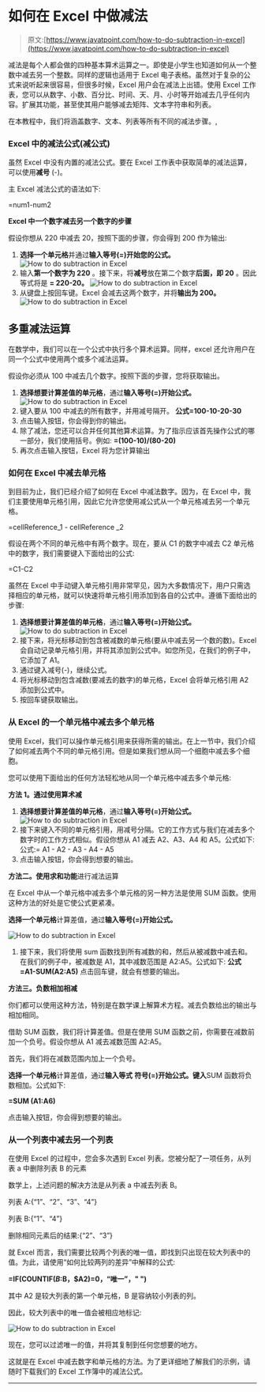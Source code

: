 # 如何在 Excel 中做减法

> 原文:[https://www.javatpoint.com/how-to-do-subtraction-in-excel](https://www.javatpoint.com/how-to-do-subtraction-in-excel)

减法是每个人都会做的四种基本算术运算之一。即使是小学生也知道如何从一个整数中减去另一个整数。同样的逻辑也适用于 Excel 电子表格。虽然对于复杂的公式来说听起来很容易，但很多时候，Excel 用户会在减法上出错。使用 Excel 工作表，您可以从数字、小数、百分比、时间、天、月、小时等开始减去几乎任何内容。扩展其功能，甚至使其用户能够减去矩阵、文本字符串和列表。

在本教程中，我们将涵盖数字、文本、列表等所有不同的减法步骤。,

### Excel 中的减法公式(减公式)

虽然 Excel 中没有内置的减法公式。要在 Excel 工作表中获取简单的减法运算，可以使用**减号** (-)。

主 Excel 减法公式的语法如下:

=num1-num2

**Excel 中一个数字减去另一个数字的步骤**

假设你想从 220 中减去 20，按照下面的步骤，你会得到 200 作为输出:

1.  **选择一个单元格**并通过**输入等号(=)开始您的公式。**
    ![How to do subtraction in Excel](img/ab84bc45c160d06de5ee77442030b739.png)
2.  输入**第一个数字为 220** 。接下来，将**减号**放在第二个数字**后面，即 20** 。因此等式将是 **= 220-20。**
    ![How to do subtraction in Excel](img/d2852aa8ad6001c5574093bcf138b5af.png)
3.  从键盘上按回车键。Excel 会减去这两个数字，并将**输出为 200。**
    ![How to do subtraction in Excel](img/c46b4dd00b766ed7e33ab97afa9ccc35.png)

## 多重减法运算

在数学中，我们可以在一个公式中执行多个算术运算。同样，excel 还允许用户在同一个公式中使用两个或多个减法运算。

假设你必须从 100 中减去几个数字。按照下面的步骤，您将获取输出。

1.  **选择想要计算差值的单元格**，通过**输入等号(=)开始公式。**
    ![How to do subtraction in Excel](img/88ef367eff45874c46e359c7e6157da8.png)
2.  键入要从 100 中减去的所有数字，并用减号隔开。
    **公式=100-10-20-30**
3.  点击输入按钮，你会得到你的输出。
4.  除了减法，您还可以合并任何其他算术运算。为了指示应该首先操作公式的哪一部分，我们使用括号。例如:
    **=(100-10)/(80-20)**
5.  再次点击输入按钮，Excel 将为您计算输出

### 如何在 Excel 中减去单元格

到目前为止，我们已经介绍了如何在 Excel 中减法数字。因为，在 Excel 中，我们主要使用单元格引用，因此它允许您使用减公式从一个单元格减去另一个单元格。

=cellReference_1 - cellReference _2

假设在两个不同的单元格中有两个数字。现在，要从 C1 的数字中减去 C2 单元格中的数字，我们需要键入下面给出的公式:

=C1-C2

虽然在 Excel 中手动键入单元格引用非常罕见，因为大多数情况下，用户只需选择相应的单元格，就可以快速将单元格引用添加到各自的公式中。遵循下面给出的步骤:

1.  **选择想要计算差值的单元格**，通过**输入等号(=)开始公式。**
    ![How to do subtraction in Excel](img/181e1a26afce147ea619ec5442bde2ba.png)
2.  接下来，将光标移动到包含被减数的单元格(要从中减去另一个数的数)。Excel 会自动记录单元格引用，并将其添加到公式中。如您所见，在我们的例子中，它添加了 A1。
3.  通过键入减号(-)，继续公式。
4.  将光标移动到包含减数(要减去的数字)的单元格，Excel 会将单元格引用 A2 添加到公式中。
5.  按回车键获取输出。

### 从 Excel 的一个单元格中减去多个单元格

使用 Excel，我们可以操作单元格引用来获得所需的输出。在上一节中，我们介绍了如何减去两个不同的单元格引用。但是如果我们想从同一个细胞中减去多个细胞。

您可以使用下面给出的任何方法轻松地从同一个单元格中减去多个单元格:

**方法 1。通过使用算术减**

1.  **选择想要计算差值的单元格**，通过**输入等号(=)开始公式。**
    ![How to do subtraction in Excel](img/4a6ec00262805a9ad6f457069b4b0d63.png)
2.  接下来键入不同的单元格引用，用减号分隔。它的工作方式与我们在减去多个数字时的工作方式相似。假设你想从 A1 减去 A2、A3、A4 和 A5。公式如下:
    公式:= A1 - A2 - A3 - A4 - A5
3.  点击输入按钮，你会得到想要的输出。

**方法二。使用求和功能**进行减法运算

在 Excel 中从一个单元格中减去多个单元格的另一种方法是使用 SUM 函数。使用这种方法的好处是它使公式更紧凑。

**选择一个单元格**计算差值，通过**输入等号(=)开始公式。**

![How to do subtraction in Excel](img/147930c534f84beef1e832d6292c1101.png)

1.  接下来，我们将使用 sum 函数找到所有减数的和，然后从被减数中减去和。在我们的例子中，被减数是 A1，其中减数范围是 A2:A5。公式如下:
    **公式=A1-SUM(A2:A5)**
    点击回车键，就会有想要的输出。

**方法三。负数相加相减**

你们都可以使用这种方法，特别是在数学课上解算术方程。减去负数给出的输出与相加相同。

借助 SUM 函数，我们将计算差值。但是在使用 SUM 函数之前，你需要在减数前加一个负号。假设你想从 A1 减去减数范围 A2:A5。

首先，我们将在减数范围内加上一个负号。

**选择一个单元格**计算差值，通过**输入等式** **符号(=)开始公式。键入**SUM 函数将负数相加。公式如下:

**=SUM (A1:A6)**

点击输入按钮，你会得到想要的输出。

### 从一个列表中减去另一个列表

在使用 Excel 的过程中，您会多次遇到 Excel 列表。您被分配了一项任务，从列表 a 中删除列表 B 的元素

数学上，上述问题的解决方法是从列表 a 中减去列表 B。

列表 A:{“1”、“2”、“3”、“4”}

列表 B:{“1”、“4”}

删除相同元素后的结果:{“2”、“3”}

就 Excel 而言，我们需要比较两个列表的唯一值，即找到只出现在较大列表中的值。为此，请使用“如何比较两列的差异”中解释的公式:

**=IF(COUNTIF($B:$B，$A2)=0，“唯一”，" ")**

其中 A2 是较大列表的第一个单元格，B 是容纳较小列表的列。

因此，较大列表中的唯一值会被相应地标记:

![How to do subtraction in Excel](img/fe3b83877a1b530d1a112ea2b5222fe2.png)

现在，您可以过滤唯一的值，并将其复制到任何您想要的地方。

这就是在 Excel 中减去数字和单元格的方法。为了更详细地了解我们的示例，请随时下载我们的 Excel 工作簿中的减法公式。

* * *